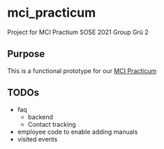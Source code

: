 # mci_practicum

Project for MCI Practium SOSE 2021 Group Grü 2

## Purpose

This is a functional prototype for our [MCI Practicum](https://ilias.th-koeln.de/ilias.php?ref_id=1866870&cmdClass=ilrepositorygui&cmdNode=wb&baseClass=ilrepositorygui)

## TODOs
- faq
    - backend
    - Contact tracking
- employee code to enable adding manuals
- visited events
